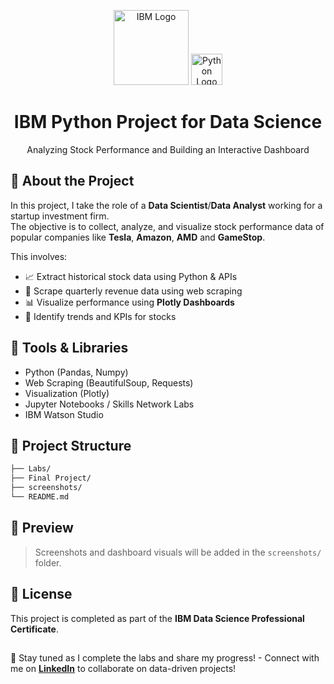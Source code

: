 <p align="center">
  <img src="https://upload.wikimedia.org/wikipedia/commons/5/51/IBM_logo.svg" alt="IBM Logo" width="120"/>
  <img src="https://upload.wikimedia.org/wikipedia/commons/c/c3/Python-logo-notext.svg" alt="Python Logo" width="50"/>
</p>


<h1 align="center">IBM Python Project for Data Science</h1>
<p align="center">Analyzing Stock Performance and Building an Interactive Dashboard</p>



## 🧠 About the Project

In this project, I take the role of a **Data Scientist**/**Data Analyst** working for a startup investment firm.  
The objective is to collect, analyze, and visualize stock performance data of popular companies like **Tesla**, **Amazon**, **AMD** and **GameStop**.

This involves:

- 📈 Extract historical stock data using Python & APIs  
- 🧾 Scrape quarterly revenue data using web scraping  
- 📊 Visualize performance using **Plotly Dashboards**  
- 🧠 Identify trends and KPIs for stocks


## 🧰 Tools & Libraries

- Python (Pandas, Numpy)
- Web Scraping (BeautifulSoup, Requests)
- Visualization (Plotly)
- Jupyter Notebooks / Skills Network Labs
- IBM Watson Studio

## 💼 Project Structure

```bash
├── Labs/   
├── Final Project/   
├── screenshots/
└── README.md           
```


## 📸 Preview

> Screenshots and dashboard visuals will be added in the `screenshots/` folder.


## 📜 License
This project is completed as part of the **IBM Data Science Professional Certificate**.  

##

🌟 Stay tuned as I complete the labs and share my progress! - Connect with me on **[LinkedIn](https://www.linkedin.com/in/ibtihel-dhaouadi/)** to collaborate on data-driven projects!


